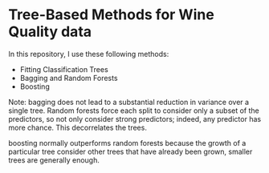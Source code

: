# Tree-Based Methods for Wine Quality data

In this repository, I use these following methods:
* Fitting Classification Trees
* Bagging and Random Forests
* Boosting

Note: bagging does not lead to a substantial reduction in variance over 
a single tree. Random forests force each split to consider only a subset of the
predictors, so not only consider strong predictors; indeed, any predictor has more
chance. This decorrelates the trees.

boosting normally outperforms random forests because the growth of a particular
tree consider other trees that have already been grown, smaller trees
are generally enough. 
